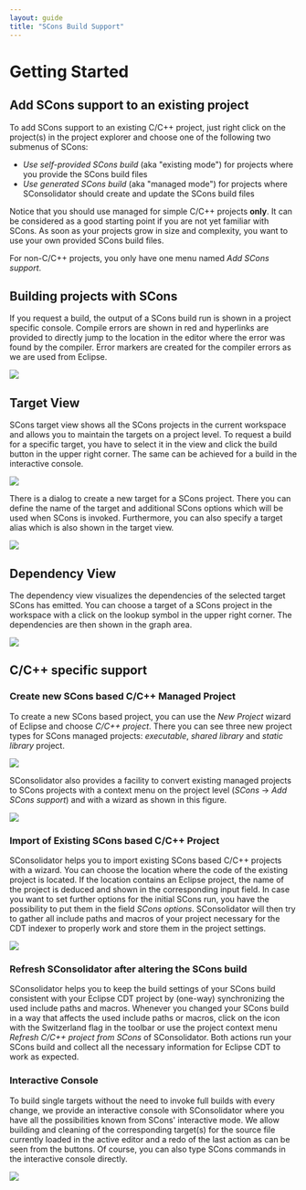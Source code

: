 ```yaml
---
layout: guide
title: "SCons Build Support"
---
```


# Getting Started
<a name="gettingstarted"></a>


## Add SCons support to an existing project

To add SCons support to an existing C/C++ project, just right click on the project(s) in the project explorer and choose one of the following two submenus of SCons:

* *Use self-provided SCons build* (aka "existing mode") for projects where you provide the SCons build files
* *Use generated SCons build* (aka "managed mode") for projects where SConsolidator should create and update the SCons build files

Notice that you should use managed for simple C/C++ projects **only**. It can be considered as a good starting point if you are not yet familiar with SCons. As soon as your projects grow in size and complexity, you want to use your own provided SCons build files.

For non-C/C++ projects, you only have one menu named *Add SCons support*.

## Building projects with SCons

If you request a build, the output of a SCons build run is shown in a project specific console. Compile errors are shown in red and hyperlinks are provided to directly jump to the location in the editor where the error was found by the compiler. Error markers are created for the compiler errors as we are used from Eclipse.

![](/img/scons-buildconsole.png)

## Target View

SCons target view shows all the SCons projects in the current workspace and allows you to maintain the targets on a project level. To request a build for a specific target, you have to select it in the view and click the build button in the upper right corner. The same can be achieved for a build in the interactive console.

![](/img/scons-targetview.png)

There is a dialog to create a new target for a SCons project. There you can define the name of the target and additional SCons options which will be used when SCons is invoked. Furthermore, you can also specify a target alias which is also shown in the target view.

![](/img/scons-newtarget.png)

## Dependency View

The dependency view visualizes the dependencies of the selected target SCons has emitted. You can choose a target of a SCons project in the workspace with a click on the lookup symbol in the upper right corner. The dependencies are then shown in the graph area.

![](/img/scons-dependencyview.png)

## C/C++ specific support

### Create new SCons based C/C++ Managed Project

To create a new SCons based project, you can use the *New Project* wizard of Eclipse and choose *C/C++ project*. There you can see three new project types for SCons managed projects: *executable*, *shared library* and *static library* project.

![](/img/scons-newprojectdialog.png)

SConsolidator also provides a facility to convert existing managed projects to SCons projects with a context menu on the project level (*SCons* -> *Add SCons support*) and with a wizard as shown in this figure.

![](/img/scons-convertdialog.png)

### Import of Existing SCons based C/C++ Project

SConsolidator helps you to import existing SCons based C/C++ projects with a wizard. You can choose the location where the code of the existing project is located. If the location contains an Eclipse project, the name of the project is deduced and shown in the corresponding input field. In case you want to set further options for the initial SCons run, you have the possibility to put them in the field *SCons options*. SConsolidator will then try to gather all include paths and macros of your project necessary for the CDT indexer to properly work and store them in the project settings.

![](/img/scons-importdialog.png)

### Refresh SConsolidator after altering the SCons build

SConsolidator helps you to keep the build settings of your SCons build consistent with your Eclipse CDT project by (one-way) synchronizing the used include paths and macros. Whenever you changed your SCons build in a way that affects the used include paths or macros, click on the icon with the Switzerland flag in the toolbar or use the project context menu *Refresh C/C++ project from SCons* of SConsolidator. Both actions run your SCons build and collect all the necessary information for Eclipse CDT to work as expected.

### Interactive Console

To build single targets without the need to invoke full builds with every change, we provide an interactive console with SConsolidator where you have all the possibilities known from SCons' interactive mode. We allow building and cleaning of the corresponding target(s) for the source file currently loaded in the active editor and a redo of the last action as can be seen from the buttons. Of course, you can also type SCons commands in the interactive console directly.

![](/img/scons-interactiveconsole.png)